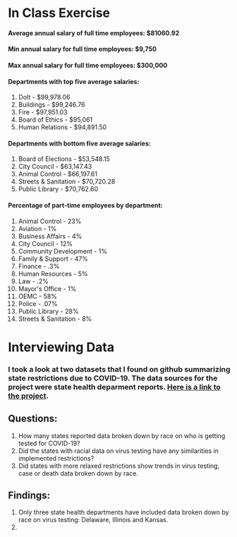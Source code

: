 # In Class Exercise
#### Average annual salary of full time employees: $81060.92
#### Min annual salary for full time employees: $9,750
#### Max annual salary for full time employees: $300,000
#### Departments with top five average salaries:
1. DoIt - $99,978.06
2. Buildings - $99,246.76
3. Fire - $97,951.03
4. Board of Ethics - $95,061
5. Human Relations - $94,891.50

#### Departments with bottom five average salaries:
1. Board of Elections - $53,548.15
2. City Council - $63,147.43
3. Animal Control - $66,197.61
4. Streets & Sanitation - $70,720.28
5. Public Library - $70,762.60
#### Percentage of part-time employees by department:
1. Animal Control - 23%
2. Aviation - 1%
3. Business Affairs - 4%
4. City Council - 12%
5. Community Development - 1%
6. Family & Support - 47%
7. Finance - .3%
8. Human Resources - 5%
9. Law - .2%
10. Mayor's Office - 1%
11. OEMC - 58%
12. Police - .07%
13. Public Library - 28%
14. Streets & Sanitation - 8%

# Interviewing Data

### I took a look at two datasets that I found on github summarizing state restrictions due to COVID-19. The data sources for the project were state health deparment reports. [Here is a link to the project](https://github.com/govex/COVID-19/tree/master/data_tables).

## Questions:
1. How many states reported data broken down by race on who is getting tested for COVID-19?
2. Did the states with racial data on virus testing have any similarities in implemented restrictions?
3. Did states with more relaxed restrictions show trends in virus testing, case or death data broken down by race. 

## Findings:
1. Only three state health departments have included data broken down by race on virus testing: Delaware, Illinois and Kansas.
2. 
